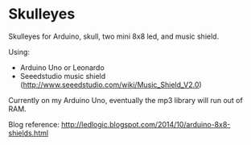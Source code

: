 Skulleyes
=========

Skulleyes for Arduino, skull, two mini 8x8 led, and music shield.

Using:

* Arduino Uno or Leonardo
* Seeedstudio music shield (http://www.seeedstudio.com/wiki/Music_Shield_V2.0)

Currently on my Arduino Uno, eventually the mp3 library will run out of RAM.

Blog reference:
http://ledlogic.blogspot.com/2014/10/arduino-8x8-shields.html
